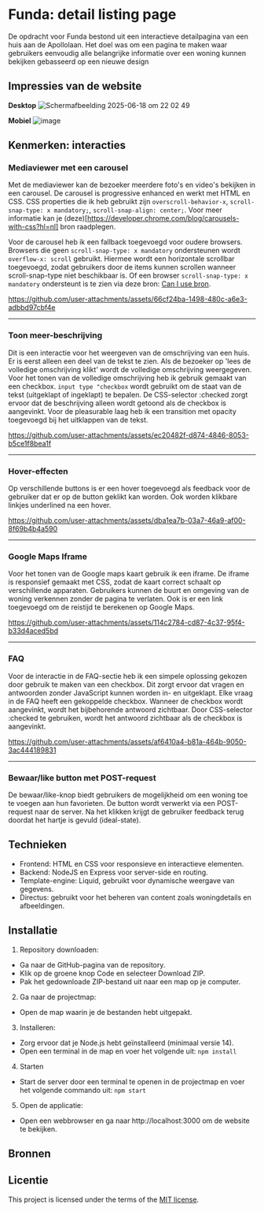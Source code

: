 # Funda: detail listing page
De opdracht voor Funda bestond uit een interactieve detailpagina van een huis aan de Apollolaan. Het doel was om een pagina te maken waar gebruikers eenvoudig alle belangrijke informatie over een woning kunnen bekijken gebasseerd op een nieuwe design

## Impressies van de website
**Desktop**
![Scherm­afbeelding 2025-06-18 om 22 02 49](https://github.com/user-attachments/assets/59365649-e070-4996-b96f-f885d5df4031)

**Mobiel**
![image](https://github.com/user-attachments/assets/7c66e075-00be-4ef0-8625-c3e3c31598f3)

## Kenmerken: interacties

### Mediaviewer met een carousel
Met de mediaviewer kan de bezoeker meerdere foto's en video's bekijken in een carousel. De carousel is progressive enhanced en werkt met HTML en CSS. CSS properties die ik heb gebruikt zijn `overscroll-behavior-x`, `scroll-snap-type: x mandatory;`, `scroll-snap-align: center;`. Voor meer informatie kan je (deze)[https://developer.chrome.com/blog/carousels-with-css?hl=nl] bron raadplegen.

Voor de carousel heb ik een fallback toegevoegd voor oudere browsers. Browsers die geen `scroll-snap-type: x mandatory` ondersteunen wordt `overflow-x: scroll` gebruikt. Hiermee wordt een horizontale scrollbar toegevoegd, zodat gebruikers door de items kunnen scrollen wanneer scroll-snap-type niet beschikbaar is. Of een browser `scroll-snap-type: x mandatory` ondersteunt is te zien via deze bron: [Can I use bron](https://caniuse.com/?search=scroll-snap-type). 


https://github.com/user-attachments/assets/66cf24ba-1498-480c-a6e3-adbbd97cbf4e

___

### Toon meer-beschrijving 
Dit is een interactie voor het weergeven van de omschrijving van een huis. Er is eerst alleen een deel van de tekst te zien. Als de bezoeker op 'lees de volledige omschrijving klikt' wordt de volledige omschrijving weergegeven.  Voor het tonen van de volledige omschrijving heb ik gebruik gemaakt van een checkbox. `input type "checkbox` wordt gebruikt om de staat van de tekst (uitgeklapt of ingeklapt) te bepalen. De CSS-selector :checked zorgt ervoor dat de beschrijving alleen wordt getoond als de checkbox is aangevinkt. Voor de pleasurable laag heb ik een transition met opacity toegevoegd bij het uitklappen van de tekst. 


https://github.com/user-attachments/assets/ec20482f-d874-4846-8053-b5ce1f8bea1f
___
### Hover-effecten
Op verschillende buttons is er een hover toegevoegd als feedback voor de gebruiker dat er op de button geklikt kan worden. Ook worden klikbare linkjes underlined na een hover. 


https://github.com/user-attachments/assets/dba1ea7b-03a7-46a9-af00-8f69b4b4a590
___

### Google Maps Iframe
Voor het tonen van de Google maps kaart gebruik ik een iframe. De iframe is responsief gemaakt met CSS, zodat de kaart correct schaalt op verschillende apparaten. Gebruikers kunnen de buurt en omgeving van de woning verkennen zonder de pagina te verlaten. Ook is er een link toegevoegd om de reistijd te berekenen op Google Maps.

https://github.com/user-attachments/assets/114c2784-cd87-4c37-95f4-b33d4aced5bd
___

### FAQ
Voor de interactie in de FAQ-sectie heb ik een simpele oplossing gekozen door gebruik te maken van een checkbox. Dit zorgt ervoor dat vragen en antwoorden zonder JavaScript kunnen worden in- en uitgeklapt. Elke vraag in de FAQ heeft een gekoppelde checkbox. Wanneer de checkbox wordt aangevinkt, wordt het bijbehorende antwoord zichtbaar. Door CSS-selector :checked te gebruiken, wordt het antwoord zichtbaar als de checkbox is aangevinkt.


https://github.com/user-attachments/assets/af6410a4-b81a-464b-9050-3ac444189831
___

### Bewaar/like button met POST-request
De bewaar/like-knop biedt gebruikers de mogelijkheid om een woning toe te voegen aan hun favorieten. De button wordt verwerkt via een POST-request naar de server. Na het klikken krijgt de gebruiker feedback terug doordat het hartje is gevuld (ideal-state). 




 
## Technieken
- Frontend: HTML en CSS voor responsieve en interactieve elementen.
- Backend: NodeJS en Express voor server-side en routing.
- Template-engine: Liquid, gebruikt voor dynamische weergave van gegevens.
- Directus: gebruikt voor het beheren van content zoals woningdetails en afbeeldingen.


## Installatie
1. Repository downloaden:
- Ga naar de GitHub-pagina van de repository.
- Klik op de groene knop Code en selecteer Download ZIP.
- Pak het gedownloade ZIP-bestand uit naar een map op je computer.

2. Ga naar de projectmap:
- Open de map waarin je de bestanden hebt uitgepakt.

3. Installeren:
- Zorg ervoor dat je Node.js hebt geïnstalleerd (minimaal versie 14).
- Open een terminal in de map en voer het volgende uit:
  `npm install`

4. Starten
- Start de server door een terminal te openen in de projectmap en voer het volgende commando uit:
`npm start`

5. Open de applicatie:
- Open een webbrowser en ga naar http://localhost:3000 om de website te bekijken.

## Bronnen

## Licentie

This project is licensed under the terms of the [MIT license](./LICENSE).
